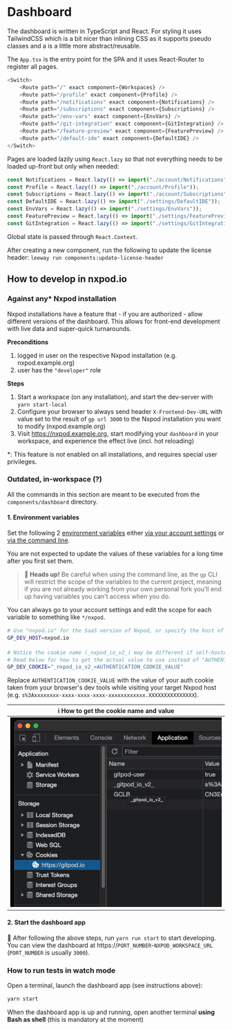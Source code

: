# Dashboard

The dashboard is written in TypeScript and React. For styling it uses TailwindCSS which is a bit nicer than inlining CSS as it supports pseudo classes and a is a little more abstract/reusable.

The `App.tsx` is the entry point for the SPA and it uses React-Router to register all pages.

```ts
<Switch>
    <Route path="/" exact component={Workspaces} />
    <Route path="/profile" exact component={Profile} />
    <Route path="/notifications" exact component={Notifications} />
    <Route path="/subscriptions" exact component={Subscriptions} />
    <Route path="/env-vars" exact component={EnvVars} />
    <Route path="/git-integration" exact component={GitIntegration} />
    <Route path="/feature-preview" exact component={FeaturePreview} />
    <Route path="/default-ide" exact component={DefaultIDE} />
</Switch>
```

Pages are loaded lazily using `React.lazy` so that not everything needs to be loaded up-front but only when needed:

```ts
const Notifications = React.lazy(() => import("./account/Notifications"));
const Profile = React.lazy(() => import("./account/Profile"));
const Subscriptions = React.lazy(() => import("./account/Subscriptions"));
const DefaultIDE = React.lazy(() => import("./settings/DefaultIDE"));
const EnvVars = React.lazy(() => import("./settings/EnvVars"));
const FeaturePreview = React.lazy(() => import("./settings/FeaturePreview"));
const GitIntegration = React.lazy(() => import("./settings/GitIntegration"));
```

Global state is passed through `React.Context`.

After creating a new component, run the following to update the license header:
`leeway run components:update-license-header`

## How to develop in nxpod.io

### Against any* Nxpod installation

Nxpod installations have a feature that - if you are authorized - allow different versions of the dashboard. This allows for front-end development with live data and super-quick turnarounds.

**Preconditions**
 1. logged in user on the respective Nxpod installation (e.g. nxpod.example.org)
 1. user has the `"developer"` role

**Steps**
 1. Start a workspace (on any installation), and start the dev-server with `yarn start-local`
 1. Configure your browser to always send header `X-Frontend-Dev-URL` with value set to the result of `gp url 3000` to the Nxpod installation you want to modify (nxpod.example.org)
 1. Visit https://nxpod.example.org, start modifying your `dashboard` in your workspace, and experience the effect live (incl. hot reloading)

*: This feature is _not_ enabled on all installations, and requires special user privileges.

### Outdated, in-workspace (?)

All the commands in this section are meant to be executed from the `components/dashboard` directory.

#### 1. Environment variables

Set the following 2 [environment variables](https://www.nxpod.io/docs/environment-variables) either [via your account settings](https://nxpod.io/variables) or [via the command line](https://www.nxpod.io/docs/environment-variables#using-the-command-line-gp-env).

You are not expected to update the values of these variables for a long time after you first set them.

> **🚨 Heads up!** Be careful when using the command line, as the `gp` CLI will restrict the scope of the variables to the current project, meaning if you are not already working from your own personal fork you'll end up having variables you can't access when you do.

You can always go to your account settings and edit the scope for each variable to something like `*/nxpod`.

```bash
# Use "nxpod.io" for the SaaS version of Nxpod, or specify the host of your self-hosted nxpod
GP_DEV_HOST=nxpod.io

# Notice the cookie name (_nxpod_io_v2_) may be different if self-hosted.
# Read below for how to get the actual value to use instead of "AUTHENTICATION_COOKIE_VALUE"
GP_DEV_COOKIE="_nxpod_io_v2_=AUTHENTICATION_COOKIE_VALUE"
```

Replace `AUTHENTICATION_COOKIE_VALUE` with the value of your auth cookie taken from your browser's dev tools while visiting your target Nxpod host (e.g. `s%3Axxxxxxxx-xxxx-xxxx-xxxx-xxxxxxxxxxxx.XXXXXXXXXXXXXXX`).

| ℹ️ How to get the cookie name and value                                    |
| -------------------------------------------------------------------------- |
| ![Where to get the auth cookie name and value from](how-to-get-cookie.png) |

#### 2. Start the dashboard app

🚀 After following the above steps, run `yarn run start` to start developing.
You can view the dashboard at https://`PORT_NUMBER`-`NXPOD_WORKSPACE_URL` (`PORT_NUMBER` is usually `3000`).

### How to run tests in watch mode

Open a terminal, launch the dashboard app (see instructions above):

```sh
yarn start
```

When the dashboard app is up and running, open another terminal **using Bash as shell** (this is mandatory at the moment)
